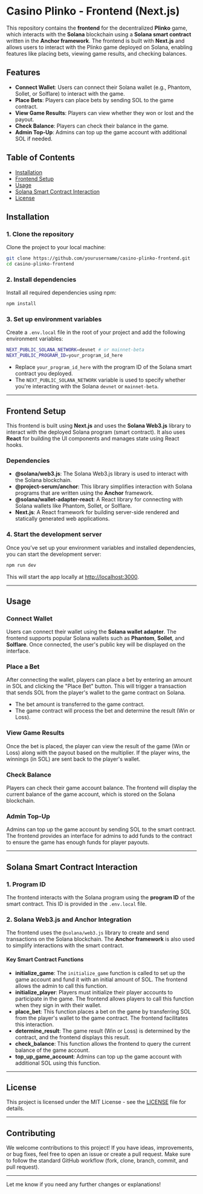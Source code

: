 # Casino Plinko - Frontend (Next.js)

This repository contains the **frontend** for the decentralized **Plinko** game, which interacts with the **Solana** blockchain using a **Solana smart contract** written in the **Anchor framework**. The frontend is built with **Next.js** and allows users to interact with the Plinko game deployed on Solana, enabling features like placing bets, viewing game results, and checking balances.

## Features
- **Connect Wallet**: Users can connect their Solana wallet (e.g., Phantom, Sollet, or Solflare) to interact with the game.
- **Place Bets**: Players can place bets by sending SOL to the game contract.
- **View Game Results**: Players can view whether they won or lost and the payout.
- **Check Balance**: Players can check their balance in the game.
- **Admin Top-Up**: Admins can top up the game account with additional SOL if needed.

## Table of Contents
- [Installation](#installation)
- [Frontend Setup](#frontend-setup)
- [Usage](#usage)
- [Solana Smart Contract Interaction](#solana-smart-contract-interaction)
- [License](#license)

## Installation

### 1. Clone the repository

Clone the project to your local machine:
```bash
git clone https://github.com/yourusername/casino-plinko-frontend.git
cd casino-plinko-frontend
```

### 2. Install dependencies

Install all required dependencies using npm:
```bash
npm install
```

### 3. Set up environment variables

Create a `.env.local` file in the root of your project and add the following environment variables:

```bash
NEXT_PUBLIC_SOLANA_NETWORK=devnet # or mainnet-beta
NEXT_PUBLIC_PROGRAM_ID=your_program_id_here
```

- Replace `your_program_id_here` with the program ID of the Solana smart contract you deployed.
- The `NEXT_PUBLIC_SOLANA_NETWORK` variable is used to specify whether you're interacting with the Solana `devnet` or `mainnet-beta`.

---

## Frontend Setup

This frontend is built using **Next.js** and uses the **Solana Web3.js** library to interact with the deployed Solana program (smart contract). It also uses **React** for building the UI components and manages state using React hooks.

### Dependencies
- **@solana/web3.js**: The Solana Web3.js library is used to interact with the Solana blockchain.
- **@project-serum/anchor**: This library simplifies interaction with Solana programs that are written using the **Anchor** framework.
- **@solana/wallet-adapter-react**: A React library for connecting with Solana wallets like Phantom, Sollet, or Solflare.
- **Next.js**: A React framework for building server-side rendered and statically generated web applications.

### 4. Start the development server

Once you’ve set up your environment variables and installed dependencies, you can start the development server:

```bash
npm run dev
```

This will start the app locally at [http://localhost:3000](http://localhost:3000).

---

## Usage

### Connect Wallet

Users can connect their wallet using the **Solana wallet adapter**. The frontend supports popular Solana wallets such as **Phantom**, **Sollet**, and **Solflare**. Once connected, the user's public key will be displayed on the interface.

### Place a Bet

After connecting the wallet, players can place a bet by entering an amount in SOL and clicking the "Place Bet" button. This will trigger a transaction that sends SOL from the player's wallet to the game contract on Solana.

- The bet amount is transferred to the game contract.
- The game contract will process the bet and determine the result (Win or Loss).

### View Game Results

Once the bet is placed, the player can view the result of the game (Win or Loss) along with the payout based on the multiplier. If the player wins, the winnings (in SOL) are sent back to the player's wallet.

### Check Balance

Players can check their game account balance. The frontend will display the current balance of the game account, which is stored on the Solana blockchain.

### Admin Top-Up

Admins can top up the game account by sending SOL to the smart contract. The frontend provides an interface for admins to add funds to the contract to ensure the game has enough funds for player payouts.

---

## Solana Smart Contract Interaction

### 1. Program ID

The frontend interacts with the Solana program using the **program ID** of the smart contract. This ID is provided in the `.env.local` file.

### 2. Solana Web3.js and Anchor Integration

The frontend uses the `@solana/web3.js` library to create and send transactions on the Solana blockchain. The **Anchor framework** is also used to simplify interactions with the smart contract.

#### Key Smart Contract Functions

- **initialize_game**: The `initialize_game` function is called to set up the game account and fund it with an initial amount of SOL. The frontend allows the admin to call this function.
- **initialize_player**: Players must initialize their player accounts to participate in the game. The frontend allows players to call this function when they sign in with their wallet.
- **place_bet**: This function places a bet on the game by transferring SOL from the player's wallet to the game contract. The frontend facilitates this interaction.
- **determine_result**: The game result (Win or Loss) is determined by the contract, and the frontend displays this result.
- **check_balance**: This function allows the frontend to query the current balance of the game account.
- **top_up_game_account**: Admins can top up the game account with additional SOL using this function.

---

## License

This project is licensed under the MIT License - see the [LICENSE](LICENSE) file for details.

---

## Contributing

We welcome contributions to this project! If you have ideas, improvements, or bug fixes, feel free to open an issue or create a pull request. Make sure to follow the standard GitHub workflow (fork, clone, branch, commit, and pull request).

---

Let me know if you need any further changes or explanations!
